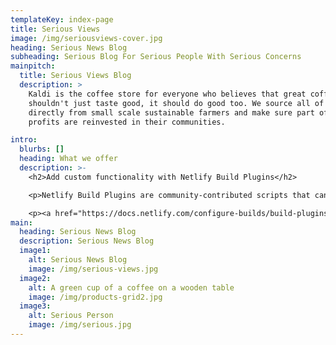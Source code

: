 ```yaml
---
templateKey: index-page
title: Serious Views
image: /img/seriousviews-cover.jpg
heading: Serious News Blog
subheading: Serious Blog For Serious People With Serious Concerns
mainpitch:
  title: Serious Views Blog
  description: >
    Kaldi is the coffee store for everyone who believes that great coffee
    shouldn't just taste good, it should do good too. We source all of our beans
    directly from small scale sustainable farmers and make sure part of the
    profits are reinvested in their communities.

intro:
  blurbs: []
  heading: What we offer
  description: >-
    <h2>Add custom functionality with Netlify Build Plugins</h2>

    <p>Netlify Build Plugins are community-contributed scripts that can be used to perform all kinds of clever actions each time your site is built and deployed: Automate workflows and tasks, manage notifications, and kick off events.</p>

    <p><a href="https://docs.netlify.com/configure-builds/build-plugins/create-plugins/#plug-in-to-build-events">Learn how to create your own plugin</a></p>
main:
  heading: Serious News Blog
  description: Serious News Blog
  image1:
    alt: Serious News Blog
    image: /img/serious-views.jpg
  image2:
    alt: A green cup of a coffee on a wooden table
    image: /img/products-grid2.jpg
  image3:
    alt: Serious Person
    image: /img/serious.jpg
---
```

